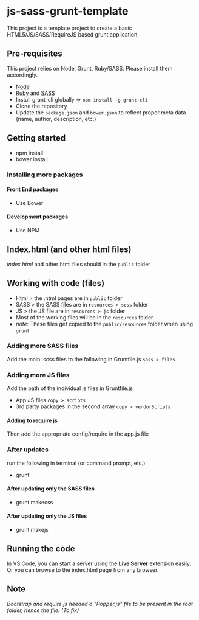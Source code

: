 # js-sass-grunt-template

This project is a template project to create a basic HTML5/JS/SASS/RequireJS based grunt application.

## Pre-requisites

This project relies on Node, Grunt, Ruby/SASS. Please install them accordingly.

- [Node](https://nodejs.org/)
- [Ruby](https://rubyinstaller.org/) and [SASS](http://sass-lang.com/install)
- Install grunt-cli globally => `npm install -g grunt-cli`
- Clone the repository
- Update the `package.json` and `bower.json` to reflect proper meta data (name, author, description, etc.)

## Getting started

- npm install
- bower install

### Installing more packages

#### Front End packages

- Use Bower

#### Development packages

- Use NPM

## Index.html (and other html files)

_index.html_ and other html files should in the `public` folder

## Working with code (files)

- Html > the .html pages are in `public` folder
- SASS > the SASS files are in `resources > scss` folder
- JS > the JS file are in `resources > js` folder
- Most of the working files will be in the `resources` folder
- _note_: These files get copied to the `public/resources` folder when using `grunt`

### Adding more SASS files

Add the main .scss files to the following in Gruntfile.js
`sass > files`

### Adding more JS files

Add the path of the individual js files in Gruntfile.js

- App JS files `copy > scripts`
- 3rd party packages in the second array `copy > vendorScripts`

#### Adding to require js

Then add the appropriate config/require in the app.js file

### After updates

run the following in terminal (or command prompt, etc.)

- grunt

#### After updating only the SASS files

- grunt makecss

#### After updating only the JS files

- grunt makejs

## Running the code

In VS Code, you can start a server using the **Live Server** extension easily.
Or you can browse to the index.html page from any browser.

## Note

_Bootstrap and require.js needed a "Popper.js" file to be present in the root folder, hence the file. (To fix)_
